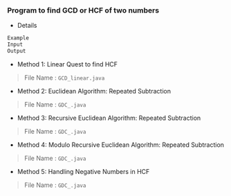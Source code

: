 ### Program to find GCD or HCF of two numbers

- Details

```bash
Example
Input
Output
```

- Method 1: Linear Quest to find HCF
> File Name : `GCD_linear.java`
- Method 2: Euclidean Algorithm: Repeated Subtraction
> File Name : `GDC_.java`
- Method 3: Recursive Euclidean Algorithm: Repeated Subtraction
> File Name : `GDC_.java`
- Method 4: Modulo Recursive Euclidean Algorithm: Repeated Subtraction
> File Name : `GDC_.java`
- Method 5: Handling Negative Numbers in HCF
> File Name : `GDC_.java`